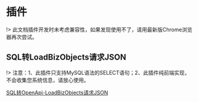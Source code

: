 # 插件

!> 此文档插件开发时未考虑兼容性，如果发现使用不了，请用最新版Chrome浏览器再次尝试。


## SQL转LoadBizObjects请求JSON

!> 注意：1、此插件只支持MySQL语法的SELECT语句；2、此插件纯前端实现，不会收集您系统信息，请放心使用。

[SQL转OpenApi-LoadBizObjects请求JSON](../plug/sql2api/index.html ':include :type=iframe width=100% height=650px')
